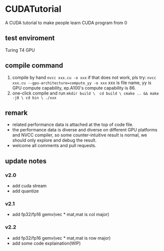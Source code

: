 # CUDATutorial
A CUDA tutorial to make people learn CUDA program from 0

## test enviroment
Turing T4 GPU
## compile command
1. compile by hand
`nvcc xxx.cu -o xxx`
if that does not work, pls try:
`nvcc xxx.cu --gpu-architecture=compute_yy -o xxx`
xxx is file name, yy is GPU compute capability, ep.A100's compute capability is 86.
2. one-click compile and run
`mkdir build \ 
 cd build \
 cmake .. && make -j8 \
 cd bin \
 ./xxx
`
## remark
* related performance data is attached at the top of code file.
* the performance data is diverse and diverse on different GPU platforms and NVCC compiler, so some counter-intuitive result is normal, we should only explore and debug the result.
* welcome all comments and pull requests.

## update notes
### v2.0
* add cuda stream
* add quantize
### v2.1
* add fp32/fp16 gemv(vec * mat,mat is col major)
### v2.2
* add fp32/fp16 gemv(vec * mat,mat is row major)
* add some code explaination(WIP)
